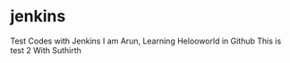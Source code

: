 # jenkins
Test Codes with Jenkins
I am Arun, Learning Helooworld in Github
This is test 2
With Suthirth
